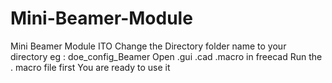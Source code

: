 # Mini-Beamer-Module
Mini Beamer Module ITO
Change the Directory folder name to your directory eg : doe_config_Beamer
Open .gui .cad .macro in freecad
Run the . macro file first
You are ready to use it
